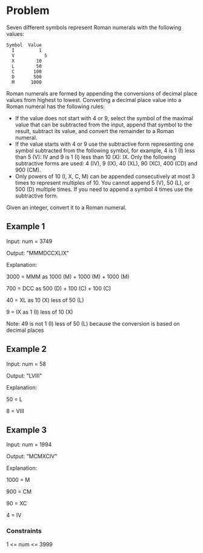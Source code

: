 # Problem

Seven different symbols represent Roman numerals with the following values:

    Symbol	Value
      I	        1
      V     	  5
      X        10
      L	       50
      C	      100
      D    	  500
      M	     1000

Roman numerals are formed by appending the conversions of decimal place values from highest to lowest. Converting a decimal place value into a Roman numeral has the following rules:

- If the value does not start with 4 or 9, select the symbol of the maximal value that can be subtracted from the input, append that symbol to the result, subtract its value, and convert the remainder to a Roman numeral.
- If the value starts with 4 or 9 use the subtractive form representing one symbol subtracted from the following symbol, for example, 4 is 1 (I) less than 5 (V): IV and 9 is 1 (I) less than 10 (X): IX. Only the following subtractive forms are used: 4 (IV), 9 (IX), 40 (XL), 90 (XC), 400 (CD) and 900 (CM).
- Only powers of 10 (I, X, C, M) can be appended consecutively at most 3 times to represent multiples of 10. You cannot append 5 (V), 50 (L), or 500 (D) multiple times. If you need to append a symbol 4 times use the subtractive form.

Given an integer, convert it to a Roman numeral.

## Example 1

Input: num = 3749

Output: "MMMDCCXLIX"

Explanation:

3000 = MMM as 1000 (M) + 1000 (M) + 1000 (M)

 700 = DCC as 500 (D) + 100 (C) + 100 (C)

  40 = XL as 10 (X) less of 50 (L)
  
   9 = IX as 1 (I) less of 10 (X)

Note: 49 is not 1 (I) less of 50 (L) because the conversion is based on decimal places

## Example 2

Input: num = 58

Output: "LVIII"

Explanation:

50 = L

 8 = VIII

## Example 3

Input: num = 1994

Output: "MCMXCIV"

Explanation:

1000 = M

 900 = CM
 
  90 = XC
  
   4 = IV
 
### Constraints

1 <= num <= 3999

